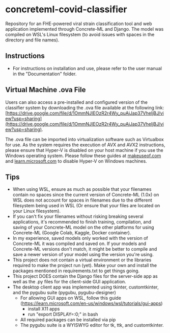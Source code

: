 # concreteml-covid-classifier
Repository for an FHE-powered viral strain classification tool and web application implemented through Concrete-ML and Django. The model was compiled on WSL's Linux filesystem (to avoid issues with spaces in the directory and file names).

## Instructions
- For instructions on installation and use, please refer to the user manual in the "Documentation" folder.

## Virtual Machine .ova File
Users can also access a pre-installed and configured version of the classifier system by downloading the .ova file available at the following link: [https://drive.google.com/file/d/1OmmNJIEOzR2r4Wy_puAjJap37VheIjBJ/view?usp=sharing](https://drive.google.com/file/d/1OmmNJIEOzR2r4Wy_puAjJap37VheIjBJ/view?usp=sharing).

The .ova file can be imported into virtualization software such as Virtualbox for use. As the system requires the execution of AVX and AVX2 instructions, please ensure that Hyper-V is disabled on your host machine if you use the Windows operating system. Please follow these guides at [makeuseof.com](https://www.makeuseof.com/windows-11-disable-hyper-v/) and [learn.microsoft.com](https://learn.microsoft.com/en-us/troubleshoot/windows-client/application-management/virtualization-apps-not-work-with-hyper-v) to disable Hyper-V on Windows machines.

## Tips
- When using WSL, ensure as much as possible that your filenames contain no spaces since the current version of Concrete-ML (1.0x) on WSL does not account for spaces in filenames due to the different filesystem being used in WSL (Or ensure that your files are located on your Linux filesystem).
- If you can't fix your filenames without risking breaking several applications, it's recommended to finish training, compilation, and saving of your Concrete-ML model on the other platforms for using Concrete-ML (Google Colab, Kaggle, Docker container).
- In my experience, saved models only worked with the version of Concrete-ML it was compiled and saved on. If your models and Concrete-ML versions don't match, it might be better to compile and save a newer version of your model using the version you're using.
- This project does not contain a virtual environment or the libraries required to make the project run (yet). Make your own and install the packages mentioned in requirements.txt to get things going.
- This project DOES contain the Django files for the server-side app as well as the .py files for the client-side GUI application.
- The desktop client app was implemented using tkinter, customtkinter, and the pygubu suite (pygubu, pygubu-designer)
  - For allowing GUI apps on WSL, follow this guide (https://learn.microsoft.com/en-us/windows/wsl/tutorials/gui-apps)
    - install X11 apps
    - run "export DISPLAY=:0;" in bash
  - All required packages can be installed via pip
  - The pygubu suite is a WYISWYG editor for tk, ttk, and customtkinter.
